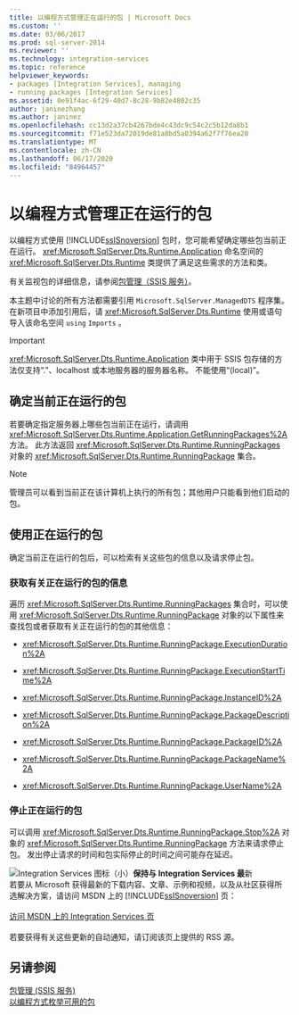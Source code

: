 ```yaml
---
title: 以编程方式管理正在运行的包 | Microsoft Docs
ms.custom: ''
ms.date: 03/06/2017
ms.prod: sql-server-2014
ms.reviewer: ''
ms.technology: integration-services
ms.topic: reference
helpviewer_keywords:
- packages [Integration Services], managing
- running packages [Integration Services]
ms.assetid: 0e91f4ac-6f29-40d7-8c28-9b82e4802c35
author: janinezhang
ms.author: janinez
ms.openlocfilehash: cc13d2a37cb4267bde4c43dc9c54c2c5b12da8b1
ms.sourcegitcommit: f71e523da72019de81a8bd5a0394a62f7f76ea20
ms.translationtype: MT
ms.contentlocale: zh-CN
ms.lasthandoff: 06/17/2020
ms.locfileid: "84964457"
---
```

# <a name="managing-running-packages-programmatically"></a>以编程方式管理正在运行的包
  以编程方式使用 [!INCLUDE[ssISnoversion](../../includes/ssisnoversion-md.md)] 包时，您可能希望确定哪些包当前正在运行。 <xref:Microsoft.SqlServer.Dts.Runtime.Application> 命名空间的 <xref:Microsoft.SqlServer.Dts.Runtime> 类提供了满足这些需求的方法和类。  
  
 有关监视包的详细信息，请参阅[包管理（SSIS 服务）](../service/package-management-ssis-service.md)。  
  
 本主题中讨论的所有方法都需要引用 `Microsoft.SqlServer.ManagedDTS` 程序集。 在新项目中添加引用后，请 <xref:Microsoft.SqlServer.Dts.Runtime> 使用或语句导入该命名空间 `using` `Imports` 。  
  
> [!IMPORTANT]  
>  <xref:Microsoft.SqlServer.Dts.Runtime.Application> 类中用于 SSIS 包存储的方法仅支持“.”、localhost 或本地服务器的服务器名称。 不能使用“(local)”。  
  
## <a name="determining-which-packages-are-currently-running"></a>确定当前正在运行的包  
 若要确定指定服务器上哪些包当前正在运行，请调用 <xref:Microsoft.SqlServer.Dts.Runtime.Application.GetRunningPackages%2A> 方法。 此方法返回 <xref:Microsoft.SqlServer.Dts.Runtime.RunningPackages> 对象的 <xref:Microsoft.SqlServer.Dts.Runtime.RunningPackage> 集合。  
  
> [!NOTE]  
>  管理员可以看到当前正在该计算机上执行的所有包；其他用户只能看到他们启动的包。  
  
## <a name="working-with-running-packages"></a>使用正在运行的包  
 确定当前正在运行的包后，可以检索有关这些包的信息以及请求停止包。  
  
### <a name="getting-information-about-a-running-package"></a>获取有关正在运行的包的信息  
 遍历 <xref:Microsoft.SqlServer.Dts.Runtime.RunningPackages> 集合时，可以使用 <xref:Microsoft.SqlServer.Dts.Runtime.RunningPackage> 对象的以下属性来查找包或者获取有关正在运行的包的其他信息：  
  
-   <xref:Microsoft.SqlServer.Dts.Runtime.RunningPackage.ExecutionDuration%2A>  
  
-   <xref:Microsoft.SqlServer.Dts.Runtime.RunningPackage.ExecutionStartTime%2A>  
  
-   <xref:Microsoft.SqlServer.Dts.Runtime.RunningPackage.InstanceID%2A>  
  
-   <xref:Microsoft.SqlServer.Dts.Runtime.RunningPackage.PackageDescription%2A>  
  
-   <xref:Microsoft.SqlServer.Dts.Runtime.RunningPackage.PackageID%2A>  
  
-   <xref:Microsoft.SqlServer.Dts.Runtime.RunningPackage.PackageName%2A>  
  
-   <xref:Microsoft.SqlServer.Dts.Runtime.RunningPackage.UserName%2A>  
  
### <a name="stopping-a-running-package"></a>停止正在运行的包  
 可以调用 <xref:Microsoft.SqlServer.Dts.Runtime.RunningPackage.Stop%2A> 对象的 <xref:Microsoft.SqlServer.Dts.Runtime.RunningPackage> 方法来请求停止包。 发出停止请求的时间和包实际停止的时间之间可能存在延迟。  
  
![Integration Services 图标（小）](../media/dts-16.gif "集成服务图标（小）")**保持与 Integration Services 最**新  <br /> 若要从 Microsoft 获得最新的下载内容、文章、示例和视频，以及从社区获得所选解决方案，请访问 MSDN 上的 [!INCLUDE[ssISnoversion](../../includes/ssisnoversion-md.md)] 页：<br /><br /> [访问 MSDN 上的 Integration Services 页](https://go.microsoft.com/fwlink/?LinkId=136655)<br /><br /> 若要获得有关这些更新的自动通知，请订阅该页上提供的 RSS 源。  
  
## <a name="see-also"></a>另请参阅  
 [包管理 &#40;SSIS 服务&#41;](../service/package-management-ssis-service.md)   
 [以编程方式枚举可用的包](../run-manage-packages-programmatically/enumerating-available-packages-programmatically.md)  
  
  
